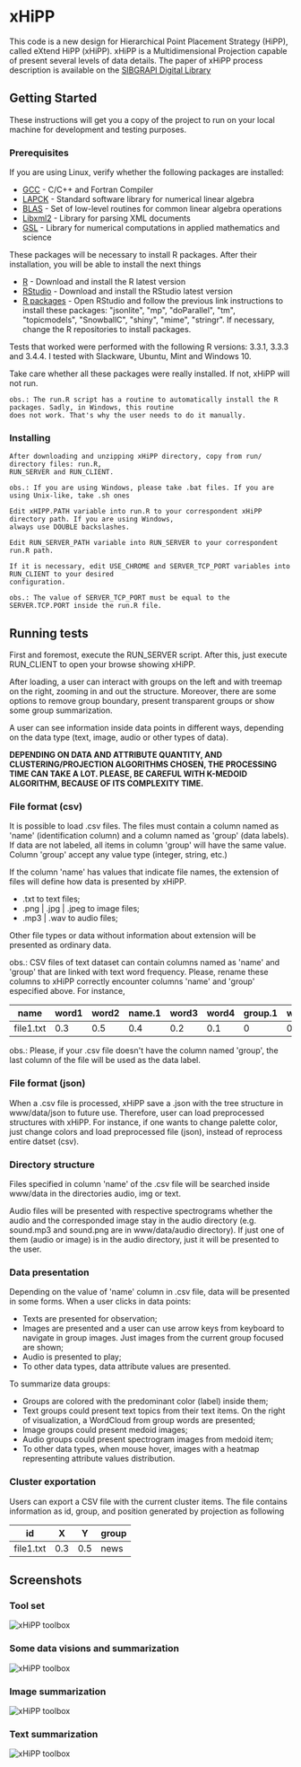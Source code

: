 # xHiPP

This code is a new design for Hierarchical Point Placement Strategy (HiPP), called
eXtend HiPP (xHiPP). xHiPP is a Multidimensional Projection capable of present several levels
of data details. The paper of xHiPP process description is available on the [SIBGRAPI Digital Library](http://urlib.net/8JMKD3MGPAW/3RPBD6H)

## Getting Started

These instructions will get you a copy of the project to run on your local machine for development and testing purposes. 

### Prerequisites

If you are using Linux, verify whether the following packages are installed:

* [GCC](https://gcc.gnu.org/) -  C/C++ and Fortran Compiler
* [LAPCK](http://www.netlib.org/lapack/) - Standard software library for numerical linear algebra
* [BLAS](http://www.netlib.org/blas/) - Set of low-level routines for common linear algebra operations
* [Libxml2](http://xmlsoft.org/) - Library for parsing XML documents
* [GSL](https://www.gnu.org/software/gsl/) - Library for numerical computations in applied mathematics and science

These packages will be necessary to install R packages. After their installation, you will be able to install the next things

* [R](https://www.r-project.org/) - Download and install the R latest version
* [RStudio](https://www.rstudio.com/products/rstudio/download/) - Download and install the RStudio latest version
* [R packages](https://www.r-bloggers.com/installing-r-packages/) - Open RStudio and follow the previous link instructions to install these packages:  "jsonlite", "mp", "doParallel", "tm", "topicmodels", "SnowballC", "shiny", "mime", "stringr". If necessary, change the R repositories to install packages.

Tests that worked were performed with the following R versions: 3.3.1, 3.3.3 and 3.4.4. I tested with Slackware, Ubuntu, Mint and Windows 10.

Take care whether all these packages were really installed. If not, xHiPP will not run.

```
obs.: The run.R script has a routine to automatically install the R packages. Sadly, in Windows, this routine 
does not work. That's why the user needs to do it manually.
```

### Installing

```
After downloading and unzipping xHiPP directory, copy from run/ directory files: run.R, 
RUN_SERVER and RUN_CLIENT.  

obs.: If you are using Windows, please take .bat files. If you are using Unix-like, take .sh ones
```

```
Edit xHIPP.PATH variable into run.R to your correspondent xHiPP directory path. If you are using Windows, 
always use DOUBLE backslashes.  
```

```
Edit RUN_SERVER_PATH variable into RUN_SERVER to your correspondent run.R path. 
```

```
If it is necessary, edit USE_CHROME and SERVER_TCP_PORT variables into RUN_CLIENT to your desired 
configuration. 

obs.: The value of SERVER_TCP_PORT must be equal to the SERVER.TCP.PORT inside the run.R file.
```

## Running tests

First and foremost, execute the RUN_SERVER script. After this, just execute RUN_CLIENT to open your browse showing xHiPP. 

After loading, a user can interact with groups on the left and with treemap on the right, zooming in and out the structure. Moreover, there are some options to remove group boundary, present transparent groups or show some group summarization.  

A user can see information inside data points in different ways, depending on the data type (text, image, audio or other types of data).

**DEPENDING ON DATA AND ATTRIBUTE QUANTITY, AND CLUSTERING/PROJECTION ALGORITHMS CHOSEN, THE PROCESSING TIME CAN 
TAKE A LOT. PLEASE, BE CAREFUL WITH K-MEDOID ALGORITHM, BECAUSE OF ITS COMPLEXITY TIME.**

### File format (csv)

It is possible to load .csv files. The files must contain a column named as 'name' (identification column) and a column named as 'group' (data labels). If data are not labeled,
all items in column 'group' will have the same value. Column 'group' accept any value type (integer, string, etc.)

If the column 'name' has values that indicate file names, the extension of files will define how data is presented by xHiPP. 

* .txt to text files;
* .png | .jpg | .jpeg to image files;
* .mp3 | .wav to audio files;

Other file types or data without information about extension will be presented as ordinary data.

obs.: CSV files of text dataset can contain columns named as 'name' and 'group' that are linked with text word frequency. Please, rename these columns to xHiPP correctly encounter 
columns 'name' and 'group' especified above. For instance,

| name  | word1 | word2 | name.1 | word3 | word4 | group.1 | word5 | group |
| ----- | ----- | ----- | ------ | ----- | ----- | ------- | ----- | ----- |
| file1.txt | 0.3 | 0.5 | 0.4 | 0.2 | 0.1 | 0 | 0 | news |

obs.: Please, if your .csv file doesn't have the column named 'group', the last column of the file will be used as the data label.

### File format (json)

When a .csv file is processed, xHiPP save a .json with the tree structure in www/data/json to future use. Therefore, user can load preprocessed structures with xHiPP.
For instance, if one wants to change palette color, just change colors and load preprocessed file (json), instead of reprocess entire datset (csv).

### Directory structure

Files specified in column 'name' of the .csv file will be searched inside www/data in the directories audio, img or text. 

Audio files will be presented with respective spectrograms whether the audio and the corresponded image stay in the audio directory (e.g. sound.mp3 and sound.png are in www/data/audio directory). If just one of them (audio or image) is in the audio directory,
just it will be presented to the user.

### Data presentation

Depending on the value of 'name' column in .csv file, data will be presented in some forms. When a user clicks in
data points:

* Texts are presented for observation;
* Images are presented and a user can use arrow keys from keyboard to navigate in group images. Just images from the current group focused are shown;
* Audio is presented to play;
* To other data types, data attribute values are presented.

To summarize data groups:

* Groups are colored with the predominant color (label) inside them;
* Text groups could present text topics from their text items. On the right of visualization, a WordCloud from group words are presented;  
* Image groups could present medoid images;
* Audio groups could present spectrogram images from medoid item;
* To other data types, when mouse hover, images with a heatmap representing attribute values distribution.

### Cluster exportation

Users can export a CSV file with the current cluster items. The file contains information as id, group, and position generated by 
projection as following

| id  | X | Y | group |
| ----- | ----- | ----- | ------ |
| file1.txt | 0.3 | 0.5 | news |

## Screenshots

### Tool set

![xHiPP toolbox](img/tools.png)

### Some data visions and summarization

![xHiPP toolbox](img/visions.png)

### Image summarization

![xHiPP toolbox](img/medoids.png)

### Text summarization

![xHiPP toolbox](img/text.png)

